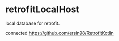 # retrofitLocalHost
 local database for retrofit.
 
connected
https://github.com/ersin98/RetrofitKotlin
